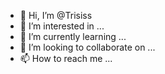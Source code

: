 - 👋 Hi, I’m @Trisiss
- 👀 I’m interested in ...
- 🌱 I’m currently learning ...
- 💞️ I’m looking to collaborate on ...
- 📫 How to reach me ...

<!---
Trisiss/Trisiss is a ✨ special ✨ repository because its `README.md` (this file) appears on your GitHub profile.
You can click the Preview link to take a look at your changes.
--->
